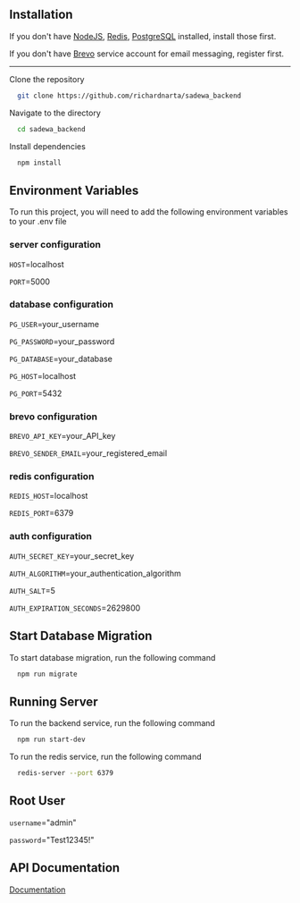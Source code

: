 
## Installation

If you don't have [NodeJS](https://nodejs.org/en/download/package-manager), [Redis](https://redis.io/), [PostgreSQL](https://www.postgresql.org/) installed, install those first.

If you don't have [Brevo](https://www.brevo.com/) service account for email messaging, register first.

---

Clone the repository

```bash
  git clone https://github.com/richardnarta/sadewa_backend
```

Navigate to the directory

```bash
  cd sadewa_backend
```

Install dependencies

```bash
  npm install
```

    
## Environment Variables

To run this project, you will need to add the following environment variables to your .env file

### server configuration

`HOST`=localhost

`PORT`=5000

### database configuration

`PG_USER`=your_username

`PG_PASSWORD`=your_password

`PG_DATABASE`=your_database

`PG_HOST`=localhost

`PG_PORT`=5432

### brevo configuration

`BREVO_API_KEY`=your_API_key

`BREVO_SENDER_EMAIL`=your_registered_email

### redis configuration

`REDIS_HOST`=localhost

`REDIS_PORT`=6379

### auth configuration

`AUTH_SECRET_KEY`=your_secret_key

`AUTH_ALGORITHM`=your_authentication_algorithm

`AUTH_SALT`=5

`AUTH_EXPIRATION_SECONDS`=2629800


## Start Database Migration

To start database migration, run the following command

```bash
  npm run migrate
```


## Running Server

To run the backend service, run the following command

```bash
  npm run start-dev
```

To run the redis service, run the following command

```bash
  redis-server --port 6379
```


## Root User

`username`="admin"

`password`="Test12345!"


## API Documentation

[Documentation](https://docs.google.com/spreadsheets/d/1utMbEjBV4yvi6SznqQXrRF3L5p6jMc0gkrOxfiaUscI/edit?usp=sharing)

